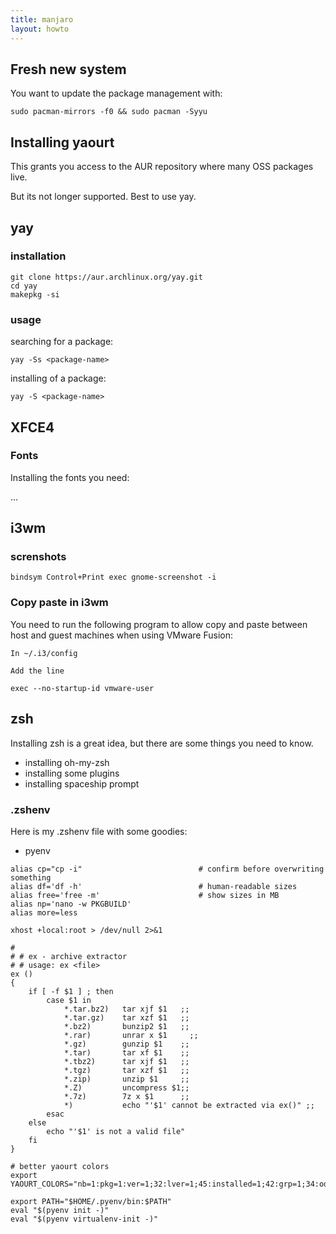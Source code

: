 ```yaml
---
title: manjaro
layout: howto
---
```


## Fresh new system

You want to update the package management with:

```
sudo pacman-mirrors -f0 && sudo pacman -Syyu
```

## Installing yaourt

This grants you access to the AUR repository where many OSS packages live.

But its not longer supported. Best to use yay.

## yay

### installation

```
git clone https://aur.archlinux.org/yay.git
cd yay
makepkg -si
```

### usage

searching for a package:

```
yay -Ss <package-name>
```

installing of a package:

```
yay -S <package-name>
```

## XFCE4

### Fonts

Installing the fonts you need:

...

## i3wm 

### screnshots

```
bindsym Control+Print exec gnome-screenshot -i
```

### Copy paste in i3wm

You need to run the following program to allow copy and paste between host and guest machines when using VMware Fusion:

```
In ~/.i3/config

Add the line

exec --no-startup-id vmware-user
```

## zsh

Installing zsh is a great idea, but there are some things you need to know.

* installing oh-my-zsh
* installing some plugins
* installing spaceship prompt

### .zshenv

Here is my .zshenv file with some goodies:

* pyenv

```
alias cp="cp -i"                          # confirm before overwriting something
alias df='df -h'                          # human-readable sizes
alias free='free -m'                      # show sizes in MB
alias np='nano -w PKGBUILD'
alias more=less

xhost +local:root > /dev/null 2>&1

#
# # ex - archive extractor
# # usage: ex <file>
ex ()
{
    if [ -f $1 ] ; then
        case $1 in
            *.tar.bz2)   tar xjf $1   ;;
            *.tar.gz)    tar xzf $1   ;;
            *.bz2)       bunzip2 $1   ;;
            *.rar)       unrar x $1     ;;
            *.gz)        gunzip $1    ;;
            *.tar)       tar xf $1    ;;
            *.tbz2)      tar xjf $1   ;;
            *.tgz)       tar xzf $1   ;;
            *.zip)       unzip $1     ;;
            *.Z)         uncompress $1;;
            *.7z)        7z x $1      ;;
            *)           echo "'$1' cannot be extracted via ex()" ;;
        esac
    else
        echo "'$1' is not a valid file"
    fi
}

# better yaourt colors
export YAOURT_COLORS="nb=1:pkg=1:ver=1;32:lver=1;45:installed=1;42:grp=1;34:od=1;41;5:votes=1;44:dsc=0:other=1;35"

export PATH="$HOME/.pyenv/bin:$PATH"
eval "$(pyenv init -)"
eval "$(pyenv virtualenv-init -)"
```
